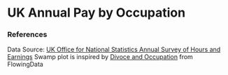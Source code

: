 # UK Annual Pay by Occupation

### References
Data Source: [UK Office for National Statistics Annual Survey of Hours and Earnings](https://www.ons.gov.uk/employmentandlabourmarket/peopleinwork/earningsandworkinghours/bulletins/annualsurveyofhoursandearnings/2016provisionalresults/relateddata)
Swamp plot is inspired by [Divoce and Occupation](http://flowingdata.com/2017/07/25/divorce-and-occupation/) from FlowingData
